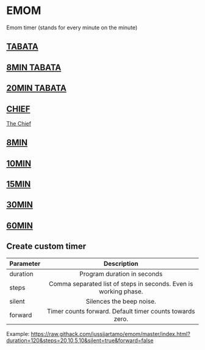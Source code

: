 # EMOM
Emom timer (stands for every minute on the minute)

## [TABATA](https://raw.githack.com/jussijartamo/emom/master/index.html?duration=240&steps=20,10)
## [8MIN TABATA](https://raw.githack.com/jussijartamo/emom/master/index.html?duration=480&steps=20,10)
## [20MIN TABATA](https://raw.githack.com/jussijartamo/emom/master/index.html?duration=1200&steps=20,10)

## [CHIEF](https://raw.githack.com/jussijartamo/emom/master/index.html?duration=1140&steps=180,60)
[The Chief](https://wodwell.com/wod/the-chief/)

## [8MIN](https://raw.githack.com/jussijartamo/emom/master/index.html?duration=480&steps=60)
## [10MIN](https://raw.githack.com/jussijartamo/emom/master/index.html?duration=600&steps=60)
## [15MIN](https://raw.githack.com/jussijartamo/emom/master/index.html?duration=900&steps=60)
## [30MIN](https://raw.githack.com/jussijartamo/emom/master/index.html?duration=1800&steps=60)
## [60MIN](https://raw.githack.com/jussijartamo/emom/master/index.html?duration=3600&steps=60)

## Create custom timer

| Parameter     | Description                                                      |
| ------------- |:----------------------------------------------------------------:|
| duration      | Program duration in seconds                                      |
| steps         | Comma separated list of steps in seconds. Even is working phase. |
| silent        | Silences the beep noise.                                         |
| forward       | Timer counts forward. Default timer counts towards zero.         |

Example:
https://raw.githack.com/jussijartamo/emom/master/index.html?duration=120&steps=20,10,5,10&silent=true&forward=false
